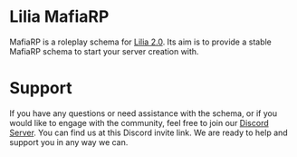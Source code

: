 # Lilia MafiaRP
 
MafiaRP is a roleplay schema for [Lilia 2.0](https://github.com/LiliaFramework/Lilia). Its aim is to provide a stable MafiaRP schema to start your server creation with.

# Support

If you have any questions or need assistance with the schema, or if you would like to engage with the community, feel free to join our [Discord Server](https://discord.gg/52MSnh39vw). You can find us at this Discord invite link. We are ready to help and support you in any way we can.
